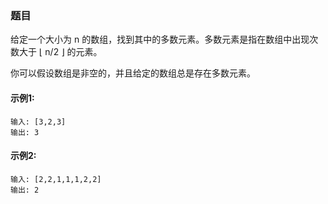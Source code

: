 ### 题目
给定一个大小为 n 的数组，找到其中的多数元素。多数元素是指在数组中出现次数大于 ⌊ n/2 ⌋ 的元素。

你可以假设数组是非空的，并且给定的数组总是存在多数元素。


#### 示例1:
```
输入: [3,2,3]
输出: 3

```

#### 示例2:
```
输入: [2,2,1,1,1,2,2]
输出: 2

```